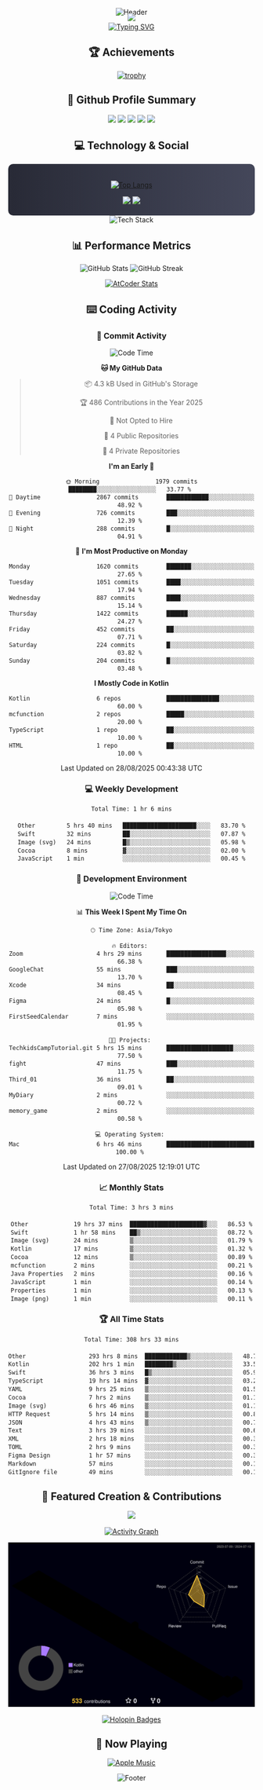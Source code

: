 <div align="center">
  
![Header](https://capsule-render.vercel.app/api?type=waving&color=gradient&customColorList=12&height=300&section=header&text=Welcome%20to%20Batapii's%20Universe&fontSize=50&animation=fadeIn&fontAlignY=40&desc=Android%20Developer%20|%20Kotlin%20LOVE%20)

<div style="margin-top: -20px;">
  <img src="https://readme-typing-svg.herokuapp.com/?lines=Crafting+Android+Experiences;Building+Tomorrow's+Apps+Today;Always+Learning,+Always+Growing&font=Fira%20Code&center=true&width=440&height=45&color=f75c7e&vCenter=true&size=22&pause=1000">
</div>

<a href="https://git.io/typing-svg">
  <img src="https://readme-typing-svg.demolab.com?font=Fira+Code&weight=600&size=28&duration=4000&pause=1000&center=true&vCenter=true&width=800&lines=Hey+there!+I'm+Batapii+%F0%9F%91%8B;Android+Developer+from+Japan+%F0%9F%87%AF%F0%9F%87%B5" alt="Typing SVG" />
</a>

## 🏆 Achievements

[![trophy](https://github-profile-trophy.vercel.app/?username=batapii&theme=onestar&no-frame=true&no-bg=true&column=8&rank=SECRET,SSS,SS,S,AAA,AA,A,B,C,?&margin-w=10&margin-h=10)](https://github.com/ryo-ma/github-profile-trophy)

## 🎯 Github Profile Summary

<div align="center">
  <img src="http://github-profile-summary-cards.vercel.app/api/cards/profile-details?username=batapii&theme=radical" />
  <img src="http://github-profile-summary-cards.vercel.app/api/cards/repos-per-language?username=batapii&theme=radical" />
  <img src="http://github-profile-summary-cards.vercel.app/api/cards/most-commit-language?username=batapii&theme=radical" />
  <img src="http://github-profile-summary-cards.vercel.app/api/cards/stats?username=batapii&theme=radical" />
  <img src="http://github-profile-summary-cards.vercel.app/api/cards/productive-time?username=batapii&theme=radical" />
</div>

## 💻 Technology & Social

<div align="center" style="background: linear-gradient(to right, #282A36, #44475A); padding: 20px; border-radius: 10px;">

[![Top Langs](https://github-readme-stats.vercel.app/api/top-langs/?username=batapii
)](https://github.com/anuraghazra/github-readme-stats)

<div style="margin-top: 15px">
<a href="https://github.com/batapii"><img src="https://img.shields.io/github/followers/batapii?style=for-the-badge&logo=github&label=Follow&color=ff6e96&labelColor=282A36"/></a>
<a href="https://twitter.com/batapii3939"><img src="https://img.shields.io/twitter/follow/batapii?style=for-the-badge&logo=twitter&color=1DA1F2&labelColor=282A36&label= Twitter"/></a>
</div>

</div>

<div align="center">
<img src="https://github-readme-tech-stack.vercel.app/api/cards?title=Tech+Stack&align=center&titleAlign=center&fontSize=20&lineHeight=10&lineCount=4&theme=github_dark&width=800&bg=%230D1117&badge=%23161B22&border=%2321262D&titleColor=%2358A6FF&line1=kotlin%2Ckotlin%2C0095D5%3Bandroid%2Candroid%2C00ff00%3Bjetpackcompose%2Cjetpack%2C4285F4%3B&line2=swift%2Cswift%2CFA7343%3Bfirebase%2Cfirebase%2CFFCA28%3Bgithub%2Cgithub%2C181717%3B&line3=typescript%2Ctypescript%2C3178C6%3Bgraphql%2Cgraphql%2CE10098%3Bsupabase%2Csupabase%2C3FCF8E%3B&line4=gradle%2Cgradle%2C02303A%3Bgitkraken%2Cgitkraken%2C179287%3Bpostman%2Cpostman%2CFF6C37%3B" alt="Tech Stack" />
</div>



## 📊 Performance Metrics

<div align="center">

![GitHub Stats](https://github-readme-stats.vercel.app/api?username=batapii&show_icons=true&theme=radical&hide_border=true&bg_color=0D1117)
![GitHub Streak](https://github-readme-streak-stats.herokuapp.com/?user=batapii&theme=radical&hide_border=true&background=0D1117)

[![AtCoder Stats](https://atcoder-readme-stats.vercel.app/stats/batapii3939?theme=dark&show_history=5&width=495)](https://github.com/iwbc-mzk/atcoder-readme-stats)

</div>

## ⌨️ Coding Activity

### 🌟 Commit Activity
<!--START_SECTION:commit-stats-->
![Code Time](http://img.shields.io/badge/Code%20Time-601%20hrs%2047%20mins-blue)

**🐱 My GitHub Data** 

> 📦 4.3 kB Used in GitHub's Storage 
 > 
> 🏆 486 Contributions in the Year 2025
 > 
> 🚫 Not Opted to Hire
 > 
> 📜 4 Public Repositories 
 > 
> 🔑 4 Private Repositories 
 > 
**I'm an Early 🐤** 

```text
🌞 Morning                1979 commits        ████████░░░░░░░░░░░░░░░░░   33.77 % 
🌆 Daytime                2867 commits        ████████████░░░░░░░░░░░░░   48.92 % 
🌃 Evening                726 commits         ███░░░░░░░░░░░░░░░░░░░░░░   12.39 % 
🌙 Night                  288 commits         █░░░░░░░░░░░░░░░░░░░░░░░░   04.91 % 
```
📅 **I'm Most Productive on Monday** 

```text
Monday                   1620 commits        ███████░░░░░░░░░░░░░░░░░░   27.65 % 
Tuesday                  1051 commits        ████░░░░░░░░░░░░░░░░░░░░░   17.94 % 
Wednesday                887 commits         ████░░░░░░░░░░░░░░░░░░░░░   15.14 % 
Thursday                 1422 commits        ██████░░░░░░░░░░░░░░░░░░░   24.27 % 
Friday                   452 commits         ██░░░░░░░░░░░░░░░░░░░░░░░   07.71 % 
Saturday                 224 commits         █░░░░░░░░░░░░░░░░░░░░░░░░   03.82 % 
Sunday                   204 commits         █░░░░░░░░░░░░░░░░░░░░░░░░   03.48 % 
```


**I Mostly Code in Kotlin** 

```text
Kotlin                   6 repos             ███████████████░░░░░░░░░░   60.00 % 
mcfunction               2 repos             █████░░░░░░░░░░░░░░░░░░░░   20.00 % 
TypeScript               1 repo              ██░░░░░░░░░░░░░░░░░░░░░░░   10.00 % 
HTML                     1 repo              ██░░░░░░░░░░░░░░░░░░░░░░░   10.00 % 
```




 Last Updated on 28/08/2025 00:43:38 UTC
<!--END_SECTION:commit-stats-->

### 💻 Weekly Development
<!--START_SECTION:wakatime-->

```txt
Total Time: 1 hr 6 mins

Other         5 hrs 40 mins   █████████████████████░░░░   83.70 %
Swift         32 mins         ██░░░░░░░░░░░░░░░░░░░░░░░   07.87 %
Image (svg)   24 mins         █▒░░░░░░░░░░░░░░░░░░░░░░░   05.98 %
Cocoa         8 mins          ▓░░░░░░░░░░░░░░░░░░░░░░░░   02.00 %
JavaScript    1 min           ░░░░░░░░░░░░░░░░░░░░░░░░░   00.45 %
```

<!--END_SECTION:wakatime-->

### 🔨 Development Environment
<!--START_SECTION:dev-stats-->
![Code Time](http://img.shields.io/badge/Code%20Time-601%20hrs%2047%20mins-blue)

📊 **This Week I Spent My Time On** 

```text
🕑︎ Time Zone: Asia/Tokyo

🔥 Editors: 
Zoom                     4 hrs 29 mins       █████████████████░░░░░░░░   66.38 % 
GoogleChat               55 mins             ███░░░░░░░░░░░░░░░░░░░░░░   13.70 % 
Xcode                    34 mins             ██░░░░░░░░░░░░░░░░░░░░░░░   08.45 % 
Figma                    24 mins             █░░░░░░░░░░░░░░░░░░░░░░░░   05.98 % 
FirstSeedCalendar        7 mins              ░░░░░░░░░░░░░░░░░░░░░░░░░   01.95 % 

🐱‍💻 Projects: 
TechkidsCampTutorial.git 5 hrs 15 mins       ███████████████████░░░░░░   77.50 % 
fight                    47 mins             ███░░░░░░░░░░░░░░░░░░░░░░   11.75 % 
Third_01                 36 mins             ██░░░░░░░░░░░░░░░░░░░░░░░   09.01 % 
MyDiary                  2 mins              ░░░░░░░░░░░░░░░░░░░░░░░░░   00.72 % 
memory_game              2 mins              ░░░░░░░░░░░░░░░░░░░░░░░░░   00.58 % 

💻 Operating System: 
Mac                      6 hrs 46 mins       █████████████████████████   100.00 % 
```


 Last Updated on 27/08/2025 12:19:01 UTC
<!--END_SECTION:dev-stats-->

### 📈 Monthly Stats
<!--START_SECTION:wakamonth-->

```txt
Total Time: 3 hrs 3 mins

Other             19 hrs 37 mins  █████████████████████▓░░░   86.53 %
Swift             1 hr 58 mins    ██▒░░░░░░░░░░░░░░░░░░░░░░   08.72 %
Image (svg)       24 mins         ▒░░░░░░░░░░░░░░░░░░░░░░░░   01.79 %
Kotlin            17 mins         ▒░░░░░░░░░░░░░░░░░░░░░░░░   01.32 %
Cocoa             12 mins         ▒░░░░░░░░░░░░░░░░░░░░░░░░   00.89 %
mcfunction        2 mins          ░░░░░░░░░░░░░░░░░░░░░░░░░   00.21 %
Java Properties   2 mins          ░░░░░░░░░░░░░░░░░░░░░░░░░   00.16 %
JavaScript        1 min           ░░░░░░░░░░░░░░░░░░░░░░░░░   00.14 %
Properties        1 min           ░░░░░░░░░░░░░░░░░░░░░░░░░   00.13 %
Image (png)       1 min           ░░░░░░░░░░░░░░░░░░░░░░░░░   00.11 %
```

<!--END_SECTION:wakamonth-->

### 🏆 All Time Stats
<!--START_SECTION:wakaalltime-->

```txt
Total Time: 308 hrs 33 mins

Other                  293 hrs 8 mins  ████████████▒░░░░░░░░░░░░   48.72 %
Kotlin                 202 hrs 1 min   ████████▒░░░░░░░░░░░░░░░░   33.57 %
Swift                  36 hrs 3 mins   █▒░░░░░░░░░░░░░░░░░░░░░░░   05.99 %
TypeScript             19 hrs 14 mins  ▓░░░░░░░░░░░░░░░░░░░░░░░░   03.20 %
YAML                   9 hrs 25 mins   ▒░░░░░░░░░░░░░░░░░░░░░░░░   01.57 %
Cocoa                  7 hrs 2 mins    ▒░░░░░░░░░░░░░░░░░░░░░░░░   01.17 %
Image (svg)            6 hrs 46 mins   ▒░░░░░░░░░░░░░░░░░░░░░░░░   01.13 %
HTTP Request           5 hrs 14 mins   ▒░░░░░░░░░░░░░░░░░░░░░░░░   00.87 %
JSON                   4 hrs 43 mins   ▒░░░░░░░░░░░░░░░░░░░░░░░░   00.79 %
Text                   3 hrs 39 mins   ░░░░░░░░░░░░░░░░░░░░░░░░░   00.61 %
XML                    2 hrs 18 mins   ░░░░░░░░░░░░░░░░░░░░░░░░░   00.38 %
TOML                   2 hrs 9 mins    ░░░░░░░░░░░░░░░░░░░░░░░░░   00.36 %
Figma Design           1 hr 57 mins    ░░░░░░░░░░░░░░░░░░░░░░░░░   00.33 %
Markdown               57 mins         ░░░░░░░░░░░░░░░░░░░░░░░░░   00.16 %
GitIgnore file         49 mins         ░░░░░░░░░░░░░░░░░░░░░░░░░   00.14 %
```

<!--END_SECTION:wakaalltime-->


## 🌟 Featured Creation & Contributions

<div align="center">
  <a href="https://github.com/batapii/ToDoSNS">
    <img src="https://github-readme-stats.vercel.app/api/pin/?username=batapii&repo=ToDoSNS&theme=radical&hide_border=true&bg_color=0D1117" />
  </a>

[![Activity Graph](https://github-readme-activity-graph.vercel.app/graph?username=batapii&custom_title=Contribution%20Graph&hide_border=true&theme=radical&bg_color=0D1117)](https://github.com/ashutosh00710/github-readme-activity-graph)

![3D Contrib](./profile-3d-contrib/profile-night-rainbow.svg)

[![Holopin Badges](https://holopin.me/batapii)](https://holopin.io/@batapii)

</div>

## 🎵 Now Playing

<div align="center">
  
[![Apple Music](https://music-profile.rayriffy.com/theme/dark.svg?uid=001005.6598667d2ffd4a10a4f429edd0ba24c4.1156)](https://github.com/rayriffy/apple-music-github-profile)

</div>

![Footer](https://capsule-render.vercel.app/api?type=waving&color=gradient&customColorList=12&height=100&section=footer)

</div>
